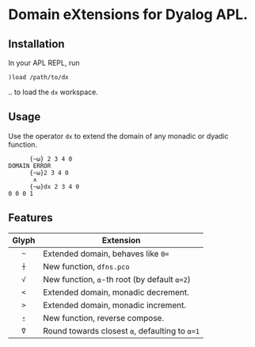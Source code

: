 
# Domain eXtensions for Dyalog APL.

## Installation

In your APL REPL, run
```
)load /path/to/dx
```
.. to load the `dx` workspace.

## Usage

Use the operator `dx` to extend the domain of any monadic or dyadic function.

```
      {~⍵} 2 3 4 0
DOMAIN ERROR
      {~⍵}2 3 4 0
       ∧
      {~⍵}dx 2 3 4 0
0 0 0 1
```

## Features

| Glyph | Extension                                                    |
| :---: | ------------------------------------------------------------ |
|  `~`  | Extended domain, behaves like `0=`                           |
|  `⍭`  | New function, `dfns.pco`                                     |
|  `√`  | New function, `⍺`-th root (by default `⍺=2`)                 |
|  `<`  | Extended domain, monadic decrement.                          |
|  `>`  | Extended domain, monadic increment.                          |
|  `⍛`  | New function, reverse compose.                               |
|  `⍢`  | Round towards closest `⍺`, defaulting to `⍺=1`               |
